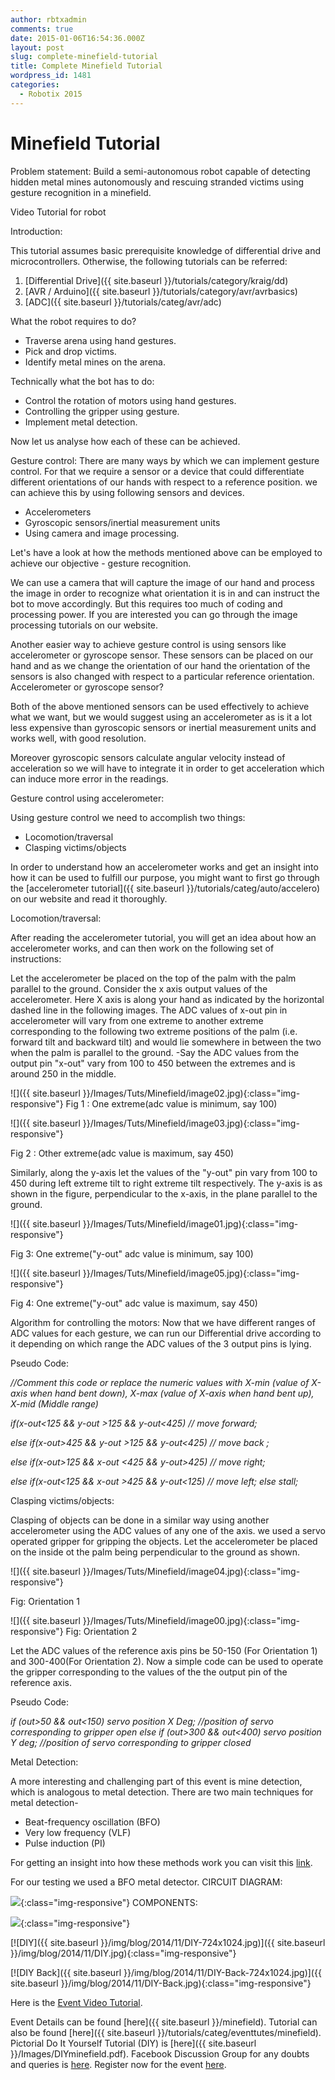 ```yaml
---
author: rbtxadmin
comments: true
date: 2015-01-06T16:54:36.000Z
layout: post
slug: complete-minefield-tutorial
title: Complete Minefield Tutorial
wordpress_id: 1481
categories:
  - Robotix 2015
---
```


# Minefield Tutorial
Problem statement: Build a semi-autonomous robot capable of detecting hidden metal mines autonomously and rescuing stranded victims using gesture recognition in a minefield.

Video Tutorial for robot

Introduction:

This tutorial assumes basic prerequisite knowledge of differential drive and microcontrollers. Otherwise, the following tutorials can be referred:
1. [Differential Drive]({{ site.baseurl }}/tutorials/category/kraig/dd)
2. [AVR / Arduino]({{ site.baseurl }}/tutorials/category/avr/avrbasics)
3. [ADC]({{ site.baseurl }}/tutorials/categ/avr/adc)

What the robot requires to do?
- Traverse arena using hand gestures.
- Pick and drop victims.
- Identify metal mines on the arena.

Technically what the bot has to do:
- Control the rotation of motors using hand gestures.
- Controlling the gripper using gesture.
- Implement metal detection.

Now let us analyse how each of these can be achieved.

Gesture control: There are many ways by which we can implement gesture control. For that we require a sensor or a device that could differentiate different orientations of our hands with respect to a reference position. we can achieve this by using following sensors and devices.
- Accelerometers
- Gyroscopic sensors/inertial measurement units
- Using camera and image processing.

Let's have a look at how the methods mentioned above can be employed to achieve our objective - gesture recognition.

We can use a camera that will capture the image of our hand and process the image in order to recognize what orientation it is in and can instruct the bot to move accordingly. But this requires too much of coding and processing power. If you are interested you can go through the image processing tutorials on our website.

Another easier way to achieve gesture control is using sensors like accelerometer or gyroscope sensor. These sensors can be placed on our hand and as we change the orientation of our hand the orientation of the sensors is also changed with respect to a particular reference orientation. Accelerometer or gyroscope sensor?

Both of the above mentioned sensors can be used effectively to achieve what we want, but we would suggest using an accelerometer as is it a lot less expensive than gyroscopic sensors or inertial measurement units and works well, with good resolution.

Moreover gyroscopic sensors calculate angular velocity instead of acceleration so we will have to integrate it in order to get acceleration which can induce more error in the readings.

Gesture control using accelerometer:

Using gesture control we need to accomplish two things:
- Locomotion/traversal
- Clasping victims/objects

In order to understand how an accelerometer works and get an insight into how it can be used to fulfill our purpose, you might want to first go through the [accelerometer tutorial]({{ site.baseurl }}/tutorials/categ/auto/accelero) on our website and read it thoroughly.

Locomotion/traversal:

After reading the accelerometer tutorial, you will get an idea about how an accelerometer works, and can then work on the following set of instructions:

Let the accelerometer be placed on the top of the palm with the palm parallel to the ground. Consider the x axis output values of the accelerometer. Here X axis is along your hand as indicated by the horizontal dashed line in the following images. The ADC values of x-out pin in accelerometer will vary from one extreme to another extreme corresponding to the following two extreme positions of the palm (i.e. forward tilt and backward tilt) and would lie somewhere in between the two when the palm is parallel to the ground. -Say the ADC values from the output pin "x-out" vary from 100 to 450 between the extremes and is around 250 in the middle.

![]({{ site.baseurl }}/Images/Tuts/Minefield/image02.jpg){:class="img-responsive"} Fig 1 : One extreme(adc value is minimum, say 100)

![]({{ site.baseurl }}/Images/Tuts/Minefield/image03.jpg){:class="img-responsive"}

Fig 2 : Other extreme(adc value is maximum, say 450)

Similarly,  along the y-axis let the values of the "y-out" pin vary from 100 to 450 during left extreme tilt to right extreme tilt respectively. The y-axis is as shown in the figure, perpendicular to the x-axis, in the plane parallel to the ground.

![]({{ site.baseurl }}/Images/Tuts/Minefield/image01.jpg){:class="img-responsive"}

Fig 3: One extreme("y-out" adc value is minimum, say 100)

![]({{ site.baseurl }}/Images/Tuts/Minefield/image05.jpg){:class="img-responsive"}

Fig 4: One extreme("y-out" adc value is maximum, say 450)

Algorithm for controlling the motors: Now that we have different ranges of ADC values for each gesture, we can run our Differential drive according to it depending on which range the ADC values of the 3 output pins is lying.

Pseudo Code:

_//Comment this code or replace the numeric values with X-min (value of X-axis when hand bent down), X-max (value of X-axis when hand bent up), X-mid (Middle range)_

_if(x-out<125 && y-out >125 && y-out<425) // move forward;_

_else if(x-out>425 && y-out >125 && y-out<425) // move back ;_

_else if(x-out>125 && x-out <425 && y-out>425) // move right;_

_else if(x-out<125 && x-out >425 && y-out<125) // move left; else stall;_

Clasping victims/objects:

Clasping of objects can be done in a similar way using another accelerometer using the ADC values of any one of the axis. we used a servo operated gripper for gripping the objects. Let the accelerometer be placed on the inside ot the palm being perpendicular to the ground as shown.

![]({{ site.baseurl }}/Images/Tuts/Minefield/image04.jpg){:class="img-responsive"}

Fig: Orientation 1

![]({{ site.baseurl }}/Images/Tuts/Minefield/image00.jpg){:class="img-responsive"} Fig: Orientation 2

Let the ADC values of the reference axis pins be 50-150 (For Orientation 1) and 300-400(For Orientation 2). Now a simple code can be used to operate the gripper corresponding to the values of the the output pin of the reference axis.

Pseudo Code:

_if (out>50 && out<150) servo position X Deg; //position of servo corresponding to gripper open else if (out>300 && out<400) servo position Y deg; //position of servo corresponding to gripper closed_

Metal Detection:

A more interesting and challenging part of this event is mine detection, which is analogous to metal detection. There are two main techniques for metal detection-
- Beat-frequency oscillation (BFO)
- Very low frequency (VLF)
- Pulse induction (PI)

For getting an insight into how these methods work you can visit this [link](http://electronics.howstuffworks.com/gadgets/other-gadgets/metal-detector1.htm).

For our testing we used a BFO metal detector. CIRCUIT DIAGRAM:

![](https://lh5.googleusercontent.com/9BJKfidRQ1SpOLex1XPS0o053xTRx5H9JVZCDwCApsfbxScU1952NMMAEvxYIg0nU-7R3r4_APEf3PJ1SR1C0W7majZDnF0c7if-8tXZ-xN4Njm8RQbmWSxaW40pqXfcag){:class="img-responsive"} COMPONENTS:

![](https://lh3.googleusercontent.com/fUYrBGkW9x5kthRUxxqFhYERiTFqWJKRXgX2INCznDa06OMnudt-zXqd3yqPTqae9r4CH-iLxo9LIg-iMrXvfP0AlXP70UZLGr6L4nNp_cubEeNgKru2Mynv--gHpq1XOQ){:class="img-responsive"}

[![DIY]({{ site.baseurl }}/img/blog/2014/11/DIY-724x1024.jpg)]({{ site.baseurl }}/img/blog/2014/11/DIY.jpg){:class="img-responsive"}

[![DIY Back]({{ site.baseurl }}/img/blog/2014/11/DIY-Back-724x1024.jpg)]({{ site.baseurl }}/img/blog/2014/11/DIY-Back.jpg){:class="img-responsive"}

Here is the [Event Video Tutorial](https://www.youtube.com/watch?v=-CECP3yWKSo&index=4&list=PLzio60ZRzGwZmI8WDMXtylcg4KYOohmP9).

Event Details can be found [here]({{ site.baseurl }}/minefield). Tutorial can also be found [here]({{ site.baseurl }}/tutorials/categ/eventtutes/minefield). Pictorial Do It Yourself Tutorial (DIY) is [here]({{ site.baseurl }}/Images/DIYminefield.pdf). Facebook Discussion Group for any doubts and queries is [here](https://www.facebook.com/groups/minefieldevent/). Register now for the event [here](http://www.ktj.in/events/minefield).
